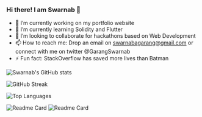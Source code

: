 ### Hi there! I am Swarnab 👋
- 🔭 I’m currently working on my portfolio website
- 🌱 I’m currently learning Solidity and Flutter
- 👯 I’m looking to collaborate for hackathons based on Web Development
- 📫 How to reach me: Drop an email on swarnabagarang@gmail.com or connect with me on twitter @GarangSwarnab
- ⚡ Fun fact: StackOverflow has saved more lives than Batman


![Swarnab's GitHub stats](https://github-readme-stats.vercel.app/api?username=swarnabgarang&show_icons=true&hide_border=true&count_private=true&theme=tokyonight)



![GitHub Streak](https://github-readme-streak-stats.herokuapp.com/?user=DenverCoder1&theme=tokyonight)

![Top Languages](https://github-readme-stats.vercel.app/api/top-langs/?username=swarnabgarang&langs_count=6&theme=tokyonight)


![Readme Card](https://github-readme-stats.vercel.app/api/pin/?username=swarnabgarang&repo=foodict-frontend&theme=tokyonight)
![Readme Card](https://github-readme-stats.vercel.app/api/pin/?username=swarnabgarang&repo=foodict-backend&theme=tokyonight)
